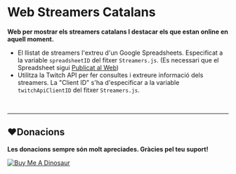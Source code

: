 # Web Streamers Catalans
**Web per mostrar els streamers catalans I destacar els que estan online en aquell moment.**
* El llistat de streamers l'extreu d'un Google Spreadsheets. Especificat a la variable `spreadsheetID` del fitxer `Streamers.js`. (Es necessari que el Spreadsheet sigui [Publicat al Web](https://support.google.com/docs/answer/183965 "Publicar archivos de Documentos, Hojas de cálculo..."))
* Utilitza la Twitch API per fer consultes i extreure informació dels streamers. La "Client ID" s'ha d'especificar a la variable `twitchApiClientID` del fitxer `Streamers.js`.

<br>

------------
## :heart:Donacions
**Les donacions sempre són molt apreciades. Gràcies pel teu suport!**

<a href="https://www.buymeacoffee.com/devilquest" target="_blank"><img src="https://i.imgur.com/RHHFQWs.png" alt="Buy Me A Dinosaur"></a>